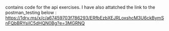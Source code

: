 contains code for the api exercises. I have also attatched the link to the postman_testing below : https://1drv.ms/x/c/a67459703f786293/ERfbEzbXEJRLoxshcM3U6ckBymSnFQbBRYsiIC5dHQN0Bg?e=3MGRNQ
